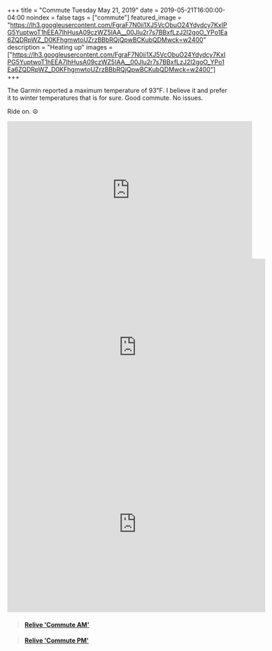 +++
title =  "Commute Tuesday May 21, 2019"
date = 2019-05-21T16:00:00-04:00
noindex = false
tags = ["commute"]
featured_image = "https://lh3.googleusercontent.com/FgraF7N0ii1XJ5VcObuO24Ydydcy7KxIPG5YuptwoT1hEEA7IhHusA09czWZ5IAA__00Jlu2r7s7BBxfLzJ2I2goO_YPo1Ea6ZQDRpWZ_D0KFhgmwtoUZrzBBbRQjQpwBCKubQDMwck=w2400"
description = "Heating up"
images = ["https://lh3.googleusercontent.com/FgraF7N0ii1XJ5VcObuO24Ydydcy7KxIPG5YuptwoT1hEEA7IhHusA09czWZ5IAA__00Jlu2r7s7BBxfLzJ2I2goO_YPo1Ea6ZQDRpWZ_D0KFhgmwtoUZrzBBbRQjQpwBCKubQDMwck=w2400"]
+++

The Garmin reported a maximum temperature of 93℉. I believe it and prefer it to winter temperatures that is for sure. Good commute. No issues.

Ride on. ☮

<iframe width="560" height="315" src="https://www.youtube.com/embed/85uF4Jz7ZhQ" frameborder="0" allow="accelerometer; autoplay; encrypted-media; gyroscope; picture-in-picture" allowfullscreen></iframe>


<iframe height='405' width='590' frameborder='0' allowtransparency='true' scrolling='no' src='https://www.strava.com/activities/2384626674/embed/710346280294d1f51d02b3c8c4a5caecbb3f5b69'></iframe>

<iframe height='405' width='590' frameborder='0' allowtransparency='true' scrolling='no' src='https://www.strava.com/activities/2386264759/embed/cbbdb6a542069973ab25992533b2eb7c067ec7d1'></iframe>

<blockquote class="embedly-card" data-card-controls="0" data-card-key="f1631a41cb254ca5b035dc5747a5bd75"><h4><a href="https://www.relive.cc/view/2384626674?r=embed-site">Relive 'Commute AM'</a></h4></blockquote>
        <script async src="https://cdn.embedly.com/widgets/platform.js" charset="UTF-8"></script>

<blockquote class="embedly-card" data-card-controls="0" data-card-key="f1631a41cb254ca5b035dc5747a5bd75"><h4><a href="https://www.relive.cc/view/2386264759?r=embed-site">Relive 'Commute PM'</a></h4></blockquote>
        <script async src="https://cdn.embedly.com/widgets/platform.js" charset="UTF-8"></script>
